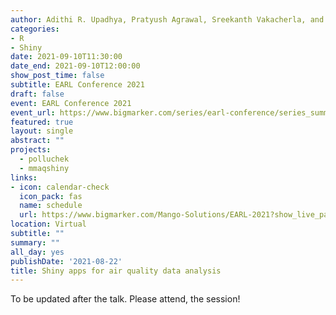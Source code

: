 ```yaml
---
author: Adithi R. Upadhya, Pratyush Agrawal, Sreekanth Vakacherla, and Meenakshi Kushwaha
categories:
- R
- Shiny
date: 2021-09-10T11:30:00
date_end: 2021-09-10T12:00:00
show_post_time: false
subtitle: EARL Conference 2021
draft: false
event: EARL Conference 2021
event_url: https://www.bigmarker.com/series/earl-conference/series_summit
featured: true
layout: single
abstract: ""
projects:
  - polluchek
  - mmaqshiny
links:
- icon: calendar-check
  icon_pack: fas
  name: schedule
  url: https://www.bigmarker.com/Mango-Solutions/EARL-2021?show_live_page=true
location: Virtual
subtitle: ""
summary: ""
all_day: yes
publishDate: '2021-08-22'
title: Shiny apps for air quality data analysis
---
```


To be updated after the talk. Please attend, the session!



